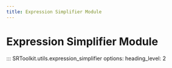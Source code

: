 ```yaml
---
title: Expression Simplifier Module
---
```


# Expression Simplifier Module

::: SRToolkit.utils.expression_simplifier
    options:
        heading_level: 2